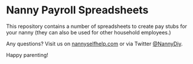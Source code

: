 # Nanny Payroll Spreadsheets

This repository contains a number of spreadsheets to create pay stubs for your nanny (they can also be used for other household employees.)

Any questions? Visit us on [nannyselfhelp.com](https://nannyselfhelp.com) or via Twitter [@NannyDiy](https://twitter.com/NannyDiy).

Happy parenting!
